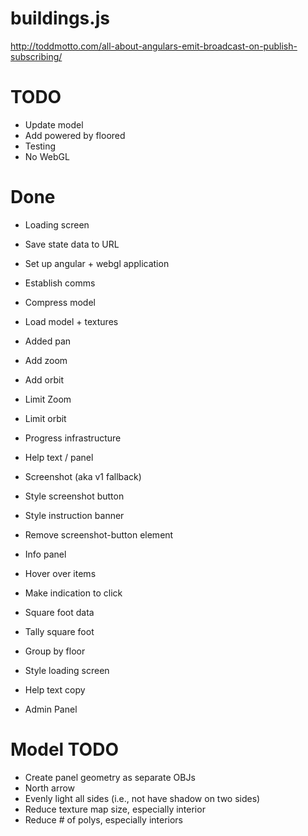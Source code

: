 buildings.js
============

http://toddmotto.com/all-about-angulars-emit-broadcast-on-publish-subscribing/

# TODO
- Update model
- Add powered by floored
- Testing
- No WebGL

# Done
- Loading screen
- Save state data to URL
- Set up angular + webgl application
- Establish comms
- Compress model
- Load model + textures
- Added pan
- Add zoom
- Add orbit
- Limit Zoom
- Limit orbit
- Progress infrastructure
- Help text / panel
- Screenshot (aka v1 fallback)
- Style screenshot button
- Style instruction banner
- Remove screenshot-button element
- Info panel
- Hover over items
- Make indication to click
- Square foot data
- Tally square foot
- Group by floor

- Style loading screen
- Help text copy
- Admin Panel

# Model TODO
- Create panel geometry as separate OBJs
- North arrow
- Evenly light all sides (i.e., not have shadow on two sides)
- Reduce texture map size, especially interior
- Reduce # of polys, especially interiors